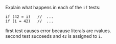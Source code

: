Explain what happens in each of the `if` tests:<br>
```
if (42 = i)   //  ...
if (i = 42)   //  ...
```

first test causes error because literals are rvalues.<br>
second test succeeds and `42` is assigned to `i`.